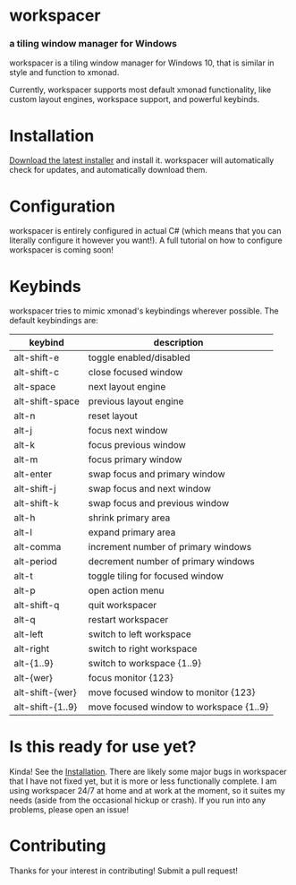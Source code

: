 # workspacer

### a tiling window manager for Windows

workspacer is a tiling window manager for Windows 10, that is similar in style and function to xmonad.

Currently, workspacer supports most default xmonad functionality, like custom layout engines, workspace support, and powerful keybinds.

# Installation

[Download the latest installer](https://workspacer.blob.core.windows.net/installers/stable/workspacer-stable-latest.msi) and install it. workspacer will automatically check for updates, and automatically download them.

# Configuration

workspacer is entirely configured in actual C# (which means that you can literally configure it however you want!). A full tutorial on how to configure workspacer is coming soon!

# Keybinds

workspacer tries to mimic xmonad's keybindings wherever possible. The default keybindings are:

| keybind         | description     |
| --------------- | --------------- |
| alt-shift-e | toggle enabled/disabled |
| alt-shift-c | close focused window |
| alt-space | next layout engine |
| alt-shift-space | previous layout engine |
| alt-n | reset layout |
| alt-j | focus next window |
| alt-k | focus previous window |
| alt-m | focus primary window |
| alt-enter | swap focus and primary window |
| alt-shift-j | swap focus and next window |
| alt-shift-k | swap focus and previous window |
| alt-h | shrink primary area |
| alt-l | expand primary area |
| alt-comma | increment number of primary windows |
| alt-period | decrement number of primary windows |
| alt-t | toggle tiling for focused window |
| alt-p | open action menu |
| alt-shift-q | quit workspacer |
| alt-q | restart workspacer |
| alt-left | switch to left workspace |
| alt-right | switch to right workspace |
| alt-{1..9} | switch to workspace {1..9} |
| alt-{wer} | focus monitor {123} |
| alt-shift-{wer} | move focused window to monitor {123} |
| alt-shift-{1..9} | move focused window to workspace {1..9} |


# Is this ready for use yet?

Kinda! See the [Installation](#installation). There are likely some major bugs in workspacer that I have not fixed yet, but it is more or less functionally complete. I am using workspacer 24/7 at home and at work at the moment, so it suites my needs (aside from the occasional hickup or crash). If you run into any problems, please open an issue!

# Contributing

Thanks for your interest in contributing! Submit a pull request!
